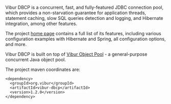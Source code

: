 Vibur DBCP is a concurrent, fast, and fully-featured JDBC connection pool, which provides a non-starvation 
guarantee for application threads, statement caching, slow SQL queries detection and logging, 
and Hibernate integration, among other features.

The project [home page](http://www.vibur.org/) contains a full list of its features, including various configuration
examples with Hibernate and Spring, all configuration options, and more.

Vibur DBCP is built on top of [Vibur Object Pool](https://github.com/vibur/vibur-object-pool) - a general-purpose concurrent Java object pool.

The project maven coordinates are:

```
<dependency>
  <groupId>org.vibur</groupId>
  <artifactId>vibur-dbcp</artifactId>
  <version>1.2.0</version>
</dependency>   
```


